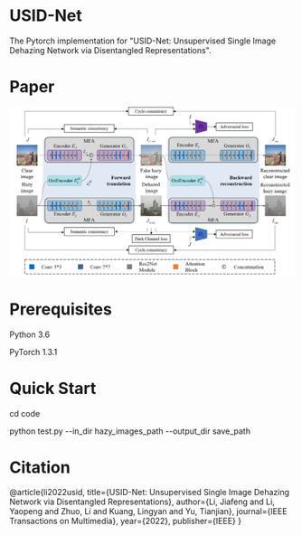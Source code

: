# USID-Net
The Pytorch implementation for "USID-Net: Unsupervised Single Image Dehazing Network via Disentangled Representations".

# Paper
![image](./figures/framework.png)

# Prerequisites
Python 3.6

PyTorch 1.3.1

# Quick Start
cd code

python test.py --in_dir hazy_images_path  --output_dir save_path

# Citation
@article{li2022usid,
  title={USID-Net: Unsupervised Single Image Dehazing Network via Disentangled Representations},
  author={Li, Jiafeng and Li, Yaopeng and Zhuo, Li and Kuang, Lingyan and Yu, Tianjian},
  journal={IEEE Transactions on Multimedia},
  year={2022},
  publisher={IEEE}
}

